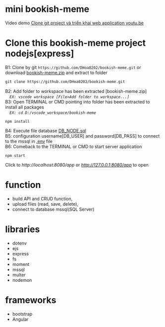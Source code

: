# mini bookish-meme
Video demo [Clone git project và triển khai web application youtu.be](https://youtu.be/YkTWRHM7alo)
# Clone this bookish-meme project nodejs[express]
  B1: Clone by git `https://github.com/DHoa0202/bookish-meme.git` or download [bookish-meme.zip](../../archive/refs/heads/main.zip) and extract to folder<br/>
```diff
git clone https://github.com/DHoa0202/bookish-meme.git
```
  B2: Add folder to workspace has been extracted [bookish-meme.zip]<br/>
  &emsp;*`EX: vscode workspace [File>Add folder to workspace...]`*<br/>
  B3: Open TERMINAL or CMD pointing into folder has been extracted to install all packages<br/>
  &emsp;*`EX: cd D:/vscode_workspace/bookish-meme`*<br/>
```
npm install
```
  B4: Execute file database [DB_NODE.sql](./DB_NODE.sql)<br/>
  B5: configuration username[DB_USER] and password[DB_PASS] to connect to the mssql in [.env](./.env) file<br/>
  B6: Comeback to the TERMINAL or CMD to start server application<br/>
```
npm start
```
Click to *http://localhost:8080/app* or *http://127.0.0.1:8080/app* to open

# function
  - build API and CRUD function,
  - upload files (read, save, delete),
  - connect to database mssql(SQL Server)

# libraries
  - dotenv
  - ejs
  - express
  - fs
  - moment
  - mssql
  - multer
  - nodemon

# frameworks
  - bootstrap
  - Angular
